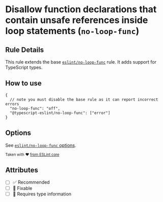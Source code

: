 # Disallow function declarations that contain unsafe references inside loop statements (`no-loop-func`)

## Rule Details

This rule extends the base [`eslint/no-loop-func`](https://eslint.org/docs/rules/no-loop-func) rule.
It adds support for TypeScript types.

## How to use

```jsonc
{
  // note you must disable the base rule as it can report incorrect errors
  "no-loop-func": "off",
  "@typescript-eslint/no-loop-func": ["error"]
}
```

## Options

See [`eslint/no-loop-func` options](https://eslint.org/docs/rules/no-loop-func#options).

<sup>

Taken with ❤️ [from ESLint core](https://github.com/eslint/eslint/blob/main/docs/rules/no-loop-func.md)

</sup>

## Attributes

- [ ] ✅ Recommended
- [ ] 🔧 Fixable
- [ ] 💭 Requires type information
